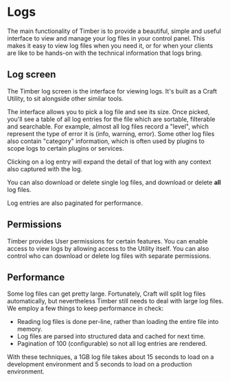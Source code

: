 # Logs
The main functionality of Timber is to provide a beautiful, simple and useful interface to view and manage your log files in your control panel. This makes it easy to view log files when you need it, or for when your clients are like to be hands-on with the technical information that logs bring.

## Log screen
The Timber log screen is the interface for viewing logs. It's built as a Craft Utility, to sit alongside other similar tools.

The interface allows you to pick a log file and see its size. Once picked, you'll see a table of all log entries for the file which are sortable, filterable and searchable. For example, almost all log files record a "level", which represent the type of error it is (info, warning, error). Some other log files also contain "category" information, which is often used by plugins to scope logs to certain plugins or services.

Clicking on a log entry will expand the detail of that log with any context also captured with the log.

You can also download or delete single log files, and download or delete **all** log files.

Log entries are also paginated for performance.

## Permissions
Timber provides User permissions for certain features. You can enable access to view logs by allowing access to the Utility itself. You can also control who can download or delete log files with separate permissions.

## Performance
Some log files can get pretty large. Fortunately, Craft will split log files automatically, but nevertheless Timber still needs to deal with large log files. We employ a few things to keep performance in check:

- Reading log files is done per-line, rather than loading the entire file into memory.
- Log files are parsed into structured data and cached for next time.
- Pagination of 100 (configurable) so not all log entries are rendered.

With these techniques, a 1GB log file takes about 15 seconds to load on a development environment and 5 seconds to load on a production environment.